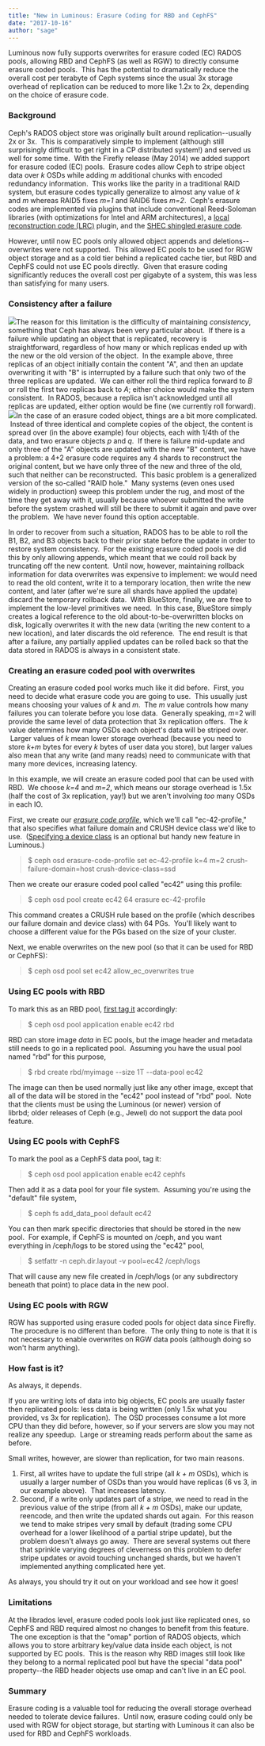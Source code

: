 ```yaml
---
title: "New in Luminous: Erasure Coding for RBD and CephFS"
date: "2017-10-16"
author: "sage"
---
```


Luminous now fully supports overwrites for erasure coded (EC) RADOS pools, allowing RBD and CephFS (as well as RGW) to directly consume erasure coded pools.  This has the potential to dramatically reduce the overall cost per terabyte of Ceph systems since the usual 3x storage overhead of replication can be reduced to more like 1.2x to 2x, depending on the choice of erasure code.

### Background

Ceph's RADOS object store was originally built around replication--usually 2x or 3x.  This is comparatively simple to implement (although still surprisingly difficult to get right in a CP distributed system!) and served us well for some time.  With the Firefly release (May 2014) we added support for erasure coded (EC) pools.  Erasure codes allow Ceph to stripe object data over *k* OSDs while adding *m* additional chunks with encoded redundancy information.  This works like the parity in a traditional RAID system, but erasure codes typically generalize to almost any value of *k* and *m* whereas RAID5 fixes *m=1* and RAID6 fixes *m=2*.  Ceph's erasure codes are implemented via plugins that include conventional Reed-Soloman libraries (with optimizations for Intel and ARM architectures), a [local reconstruction code (LRC)](http://docs.ceph.com/docs/master/rados/operations/erasure-code-lrc/) plugin, and the [SHEC shingled erasure code](http://docs.ceph.com/docs/master/rados/operations/erasure-code-shec/).

However, until now EC pools only allowed object appends and deletions--overwrites were not supported.  This allowed EC pools to be used for RGW object storage and as a cold tier behind a replicated cache tier, but RBD and CephFS could not use EC pools directly.  Given that erasure coding significantly reduces the overall cost per gigabyte of a system, this was less than satisfying for many users.

### Consistency after a failure

![](images/replication-1.png)The reason for this limitation is the difficulty of maintaining *consistency*, something that Ceph has always been very particular about.  If there is a failure while updating an object that is replicated, recovery is straightforward, regardless of how many or which replicas ended up with the new or the old version of the object.  In the example above, three replicas of an object initially contain the content "A", and then an update overwriting it with "B" is interrupted by a failure such that only two of the three replicas are updated.  We can either roll the third replica forward to *B* or roll the first two replicas back to _A_; either choice would make the system consistent.  In RADOS, because a replica isn't acknowledged until all replicas are updated, either option would be fine (we currently roll forward).![](images/ec-1.png)In the case of an erasure coded object, things are a bit more complicated.  Instead of three identical and complete copies of the object, the content is spread over (in the above example) four objects, each with 1/4th of the data, and two erasure objects *p* and *q*.  If there is failure mid-update and only three of the "A" objects are updated with the new "B" content, we have a problem: a 4+2 erasure code requires any 4 shards to reconstruct the original content, but we have only three of the new and three of the old, such that neither can be reconstructed.  This basic problem is a generalized version of the so-called "RAID hole."  Many systems (even ones used widely in production) sweep this problem under the rug, and most of the time they get away with it, usually because whoever submitted the write before the system crashed will still be there to submit it again and pave over the problem.  We have never found this option acceptable.

In order to recover from such a situation, RADOS has to be able to roll the B1, B2, and B3 objects back to their prior state before the update in order to restore system consistency.  For the existing erasure coded pools we did this by only allowing appends, which meant that we could roll back by truncating off the new content.  Until now, however, maintaining rollback information for data overwrites was expensive to implement: we would need to read the old content, write it to a temporary location, then write the new content, and later (after we're sure all shards have applied the update) discard the temporary rollback data.  With BlueStore, finally, we are free to implement the low-level primitives we need.  In this case, BlueStore simply creates a logical reference to the old about-to-be-overwritten blocks on disk, logically overwrites it with the new data (writing the new content to a new location), and later discards the old reference.  The end result is that after a failure, any partially applied updates can be rolled back so that the data stored in RADOS is always in a consistent state.

### Creating an erasure coded pool with overwrites

Creating an erasure coded pool works much like it did before.  First, you need to decide what erasure code you are going to use.  This usually just means choosing your values of *k* and *m*.  The *m* value controls how many failures you can tolerate before you lose data.  Generally speaking, *m*\=2 will provide the same level of data protection that 3x replication offers.  The *k* value determines how many OSDs each object's data will be striped over.  Larger values of *k* mean lower storage overhead (because you need to store *k+m* bytes for every *k* bytes of user data you store), but larger values also mean that any write (and many reads) need to communicate with that many more devices, increasing latency.

In this example, we will create an erasure coded pool that can be used with RBD.  We choose *k=4* and *m=2*, which means our storage overhead is 1.5x (half the cost of 3x replication, yay!) but we aren't involving *too* many OSDs in each IO.

First, we create our [_erasure code profile_](http://docs.ceph.com/docs/master/rados/operations/erasure-code-profile/), which we'll call "ec-42-profile," that also specifies what failure domain and CRUSH device class we'd like to use.  ([Specifying a device class](http://ceph.com/community/new-luminous-crush-device-classes/) is an optional but handy new feature in Luminous.)

> $ ceph osd erasure-code-profile set ec-42-profile k=4 m=2 crush-failure-domain=host crush-device-class=ssd

Then we create our erasure coded pool called "ec42" using this profile:

> $ ceph osd pool create ec42 64 erasure ec-42-profile

This command creates a CRUSH rule based on the profile (which describes our failure domain and device class) with 64 PGs.  You'll likely want to choose a different value for the PGs based on the size of your cluster.

Next, we enable overwrites on the new pool (so that it can be used for RBD or CephFS):

> $ ceph osd pool set ec42 allow_ec_overwrites true

### Using EC pools with RBD

To mark this as an RBD pool, [first tag it](http://ceph.com/community/new-luminous-pool-tags/) accordingly:

> $ ceph osd pool application enable ec42 rbd

RBD can store image _data_ in EC pools, but the image header and metadata still needs to go in a replicated pool.  Assuming you have the usual pool named "rbd" for this purpose,

> $ rbd create rbd/myimage --size 1T --data-pool ec42

The image can then be used normally just like any other image, except that all of the data will be stored in the "ec42" pool instead of "rbd" pool.  Note that the clients must be using the Luminous (or newer) version of librbd; older releases of Ceph (e.g., Jewel) do not support the data pool feature.

### Using EC pools with CephFS

To mark the pool as a CephFS data pool, tag it:

> $ ceph osd pool application enable ec42 cephfs

Then add it as a data pool for your file system.  Assuming you're using the "default" file system,

> $ ceph fs add_data_pool default ec42

You can then mark specific directories that should be stored in the new pool.  For example, if CephFS is mounted on /ceph, and you want everything in /ceph/logs to be stored using the "ec42" pool,

> $ setfattr -n ceph.dir.layout -v pool=ec42 /ceph/logs

That will cause any new file created in /ceph/logs (or any subdirectory beneath that point) to place data in the new pool.

### Using EC pools with RGW

RGW has supported using erasure coded pools for object data since Firefly.  The procedure is no different than before.  The only thing to note is that it is not necessary to enable overwrites on RGW data pools (although doing so won't harm anything).

### How fast is it?

As always, it depends.

If you are writing lots of data into big objects, EC pools are usually faster then replicated pools: less data is being written (only 1.5x what you provided, vs 3x for replication).  The OSD processes consume a lot more CPU than they did before, however, so if your servers are slow you may not realize any speedup.  Large or streaming reads perform about the same as before.

Small writes, however, are slower than replication, for two main reasons.

1. First, all writes have to update the full stripe (all *k + m* OSDs), which is usually a larger number of OSDs than you would have replicas (6 vs 3, in our example above).  That increases latency.
2. Second, if a write only updates part of a stripe, we need to read in the previous value of the stripe (from all *k + m* OSDs), make our update, reencode, and then write the updated shards out again.  For this reason we tend to make stripes very small by default (trading some CPU overhead for a lower likelihood of a partial stripe update), but the problem doesn't always go away.  There are several systems out there that sprinkle varying degrees of cleverness on this problem to defer stripe updates or avoid touching unchanged shards, but we haven't implemented anything complicated here yet.

As always, you should try it out on your workload and see how it goes!

### Limitations

At the librados level, erasure coded pools look just like replicated ones, so CephFS and RBD required almost no changes to benefit from this feature.  The one exception is that the "omap" portion of RADOS objects, which allows you to store arbitrary key/value data inside each object, is not supported by EC pools.  This is the reason why RBD images still look like they belong to a normal replicated pool but have the special "data pool" property--the RBD header objects use omap and can't live in an EC pool.

### Summary

Erasure coding is a valuable tool for reducing the overall storage overhead needed to tolerate device failures.  Until now, erasure coding could only be used with RGW for object storage, but starting with Luminous it can also be used for RBD and CephFS workloads.
